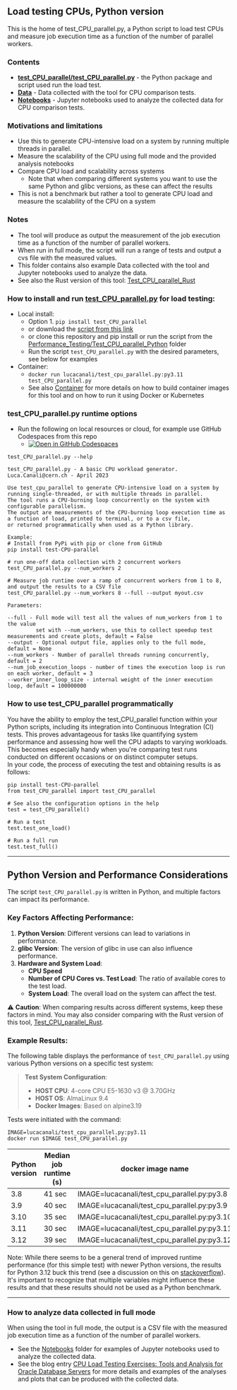 ## Load testing CPUs, Python version

This is the home of test_CPU_parallel.py, a Python script to load test CPUs and measure
job execution time as a function of the number of parallel workers.  

### Contents
- [**test_CPU_parallel/test_CPU_parallel.py**](test_CPU_parallel/test_CPU_parallel.py) - the Python package and script used run the load test.
- [**Data**](Data) - Data collected with the tool for CPU comparison tests.
- [**Notebooks**](Notebooks) -  Jupyter notebooks used to analyze the collected data for CPU comparison tests.

### Motivations and limitations
  - Use this to generate CPU-intensive load on a system by running multiple threads in parallel.
  - Measure the scalability of the CPU using full mode and the provided analysis notebooks
  - Compare CPU load and scalability across systems
    - Note that when comparing different systems you want to use the same Python and glibc versions, as these can affect the results
  - This is not a benchmark but rather a tool to generate CPU load and measure the scalability of the CPU on a system

### Notes
- The tool will produce as output the measurement of the job execution time as a function of the number of parallel workers.  
- When run in full mode, the script will run a range of tests and output a cvs file with the measured values.  
- This folder contains also example Data collected with the tool and Jupyter notebooks used to analyze the data.  
- See also the Rust version of this tool: [Test_CPU_parallel_Rust](../Test_CPU_parallel_Rust)

### How to install and run [**test_CPU_parallel.py**](test_CPU_parallel/test_CPU_parallel.py) for load testing:
  - Local install:
    - Option 1. `pip install test_CPU_parallel`
    - or download the [script from this link](https://raw.githubusercontent.com/LucaCanali/Miscellaneous/master/Performance_Testing/Test_CPU_parallel_Python/test_CPU_parallel/test_CPU_parallel.py)
    - or clone this repository and pip install or run the script from the [Performance_Testing/Test_CPU_parallel_Python](.) folder
    - Run the script `test_CPU_parallel.py` with the desired parameters, see below for examples
  - Container:
    - `docker run lucacanali/test_cpu_parallel.py:py3.11 test_CPU_parallel.py`
    - See also [Container](Container) for more details on how to build container images for this tool
      and on how to run it using Docker or Kubernetes

### test_CPU_parallel.py runtime options

- Run the following on local resources or cloud, for example use GitHub Codespaces from this repo
  - [![Open in GitHub Codespaces](https://github.com/codespaces/badge.svg)](https://codespaces.new/LucaCanali/Miscellaneous?devcontainer_path=.devcontainer%2Ftest_CPU_parallel_python%2Fdevcontainer.json)

```
test_CPU_parallel.py --help

test_CPU_parallel.py - A basic CPU workload generator.
Luca.Canali@cern.ch - April 2023

Use test_cpu_parallel to generate CPU-intensive load on a system by running single-threaded, or with multiple threads in parallel.  
The tool runs a CPU-burning loop concurrently on the system with configurable parallelism.  
The output are measurements of the CPU-burning loop execution time as a function of load, printed to terminal, or to a csv file,
or returned programmatically when used as a Python library.  

Example:
# Install from PyPi with pip or clone from GitHub
pip install test-CPU-parallel

# run one-off data collection with 2 concurrent workers
test_CPU_parallel.py --num_workers 2 

# Measure job runtime over a ramp of concurrent workers from 1 to 8, and output the results to a CSV file
test_CPU_parallel.py --num_workers 8 --full --output myout.csv 

Parameters:

--full - Full mode will test all the values of num_workers from 1 to the value 
         set with --num_workers, use this to collect speedup test measurements and create plots, default = False
--output - Optional output file, applies only to the full mode, default = None
--num_workers - Number of parallel threads running concurrently, default = 2
--num_job_execution_loops - number of times the execution loop is run on each worker, default = 3
--worker_inner_loop_size - internal weight of the inner execution loop, default = 100000000
```

### How to use test_CPU_parallel programmatically
You have the ability to employ the test_CPU_parallel function within your Python scripts, including its integration 
into Continuous Integration (CI) tests. This proves advantageous for tasks like quantifying system performance and 
assessing how well the CPU adapts to varying workloads. This becomes especially handy when you're comparing test runs
conducted on different occasions or on distinct computer setups.  
In your code, the process of executing the test and obtaining results is as follows:
```
pip install test-CPU-parallel
from test_CPU_parallel import test_CPU_parallel

# See also the configuration options in the help
test = test_CPU_parallel()

# Run a test
test.test_one_load()

# Run a full run
test.test_full()
```
---
## Python Version and Performance Considerations

The script `test_CPU_parallel.py` is written in Python, and multiple factors can impact its performance.

### Key Factors Affecting Performance:

1. **Python Version**: Different versions can lead to variations in performance.
2. **glibc Version**: The version of glibc in use can also influence performance.
3. **Hardware and System Load**:
    - **CPU Speed**
    - **Number of CPU Cores vs. Test Load**: The ratio of available cores to the test load.
    - **System Load**: The overall load on the system can affect the test.

⚠️ **Caution**: When comparing results across different systems, keep these factors in mind. 
You may also consider comparing with the Rust version of this tool, [Test_CPU_parallel_Rust](../Test_CPU_parallel_Rust).

### Example Results:

The following table displays the performance of `test_CPU_parallel.py` using various Python versions on a specific test system:

> **Test System Configuration**:
> - **HOST CPU**: 4-core CPU E5-1630 v3 @ 3.70GHz
> - **HOST OS**: AlmaLinux 9.4
> - **Docker Images**: Based on alpine3.19

Tests were initiated with the command:
```
IMAGE=lucacanali/test_cpu_parallel.py:py3.11
docker run $IMAGE test_CPU_parallel.py
```

| Python version | Median job runtime (s) | docker image name                            |
|----------------|------------------------|----------------------------------------------|
| 3.8            | 41 sec                 | IMAGE=lucacanali/test_cpu_parallel.py:py3.8  |
| 3.9            | 40 sec                 | IMAGE=lucacanali/test_cpu_parallel.py:py3.9  |
| 3.10           | 35 sec                 | IMAGE=lucacanali/test_cpu_parallel.py:py3.10 |
| 3.11           | 30 sec                 | IMAGE=lucacanali/test_cpu_parallel.py:py3.11 |
| 3.12           | 39 sec                 | IMAGE=lucacanali/test_cpu_parallel.py:py3.12 |

Note: While there seems to be a general trend of improved runtime performance (for this simple test) with newer Python versions,
the results for Python 3.12 buck this trend (see a discussion on this on [stackoverflow](https://stackoverflow.com/questions/77230983/why-does-it-take-longer-to-execute-a-simple-for-loop-in-python-3-12-than-in-pyth)).
It's important to recognize that multiple variables might 
influence these results and that these results should not be used as a Python benchmark. 

---   
### How to analyze data collected in full mode
When using the tool in full mode, the output is a CSV file with the measured job execution time as a function of the number of parallel workers.  
- See the [Notebooks](Notebooks) folder for examples of Jupyter notebooks used to analyze the collected data.  
- See the blog entry [CPU Load Testing Exercises: Tools and Analysis for Oracle Database Servers](https://db-blog.web.cern.ch/node/189) for more details
  and examples of the analyses and plots that can be produced with the collected data. 
